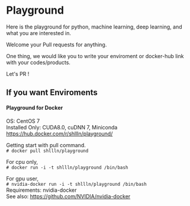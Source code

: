# Playground
Here is the playground for python, machine learning, deep learning, and what you are interested in.  

Welcome your Pull requests for anything.  

One thing, we would like you to write your enviroment or docker-hub link with your codes/products.  

Let's PR !  

## If you want Enviroments
#### Playground for Docker
OS: CentOS 7  
Installed Only: CUDA8.0, cuDNN 7, Miniconda  
https://hub.docker.com/r/shllln/playground/

Getting start with pull command.  
`# docker pull shllln/playground`    

For cpu only,  
`# docker run -i -t shllln/playground /bin/bash`  

For gpu user,  
`# nvidia-docker run -i -t shllln/playground /bin/bash`  
Requirements: nvidia-docker  
See also: https://github.com/NVIDIA/nvidia-docker  

  
